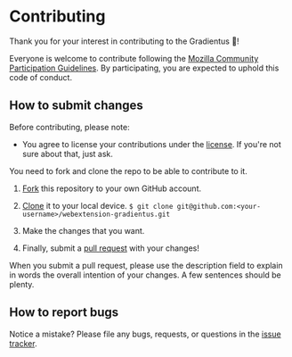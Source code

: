 # Contributing

Thank you for your interest in contributing to the Gradientus 🎉!

Everyone is welcome to contribute following the [Mozilla Community Participation Guidelines](https://www.mozilla.org/en-US/about/governance/policies/participation/). By participating, you are expected to uphold this code of conduct.

## How to submit changes

Before contributing, please note:

* You agree to license your contributions under the [license](https://github.com/cynthiapereira/webextension-gradientus/blob/master/LICENSE). If you're not sure about that, just ask.

You need to fork and clone the repo to be able to contribute to it.

1. [Fork](https://help.github.com/articles/fork-a-repo/) this repository to your own GitHub account.

1. [Clone](https://help.github.com/articles/cloning-a-repository/) it to your local device. `$ git clone git@github.com:<your-username>/webextension-gradientus.git`

1. Make the changes that you want.

1. Finally, submit a [pull request](https://help.github.com/articles/creating-a-pull-request-from-a-fork/) with your changes!

When you submit a pull request, please use the description field to explain in words the overall intention of your changes. A few sentences should be plenty.

## How to report bugs

Notice a mistake? Please file any bugs, requests, or questions in the [issue tracker](https://github.com/cynthiapereira/webextension-gradientus/issues).

